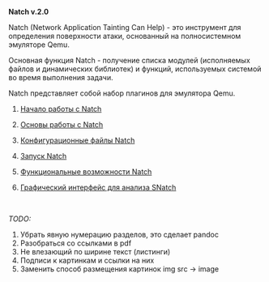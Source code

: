 
**Natch v.2.0**

Natch (Network Application Tainting Can Help) - это инструмент для определения поверхности атаки, основанный на полносистемном эмуляторе Qemu.

Основная функция Natch - получение списка модулей (исполняемых файлов и динамических библиотек) и функций, используемых системой во время выполнения задачи.

Natch представляет собой набор плагинов для эмулятора Qemu.


1. [Начало работы с Natch](1_quickstart.md)

1. [Основы работы с Natch](2_natch_begin.md)

1. [Конфигурационные файлы Natch](3_configs.md)

1. [Запуск Natch](4_launch.md)

1. [Функциональные возможности Natch](5_functional.md)

1. [Графический интерфейс для анализа SNatch](6_snatch_docs.md)



<br>

_TODO:_

1. Убрать явную нумерацию разделов, это сделает pandoc
1. Разобраться со ссылками в pdf
1. Не влезающий по ширине текст (листинги)
1. Подписи к картинкам и ссылки на них
1. Заменить способ размещения картинок img src -> image
